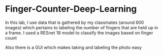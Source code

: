 # Finger-Counter-Deep-Learning
In this lab, I use data that is gathered by my classmates (around 600 images) which pertains to labeling the number of fingers that are held up in a frame. I used a RESnet 18 model to classify the images based on finger count

Also there is a GUI which makes taking and labeling the photo easy
